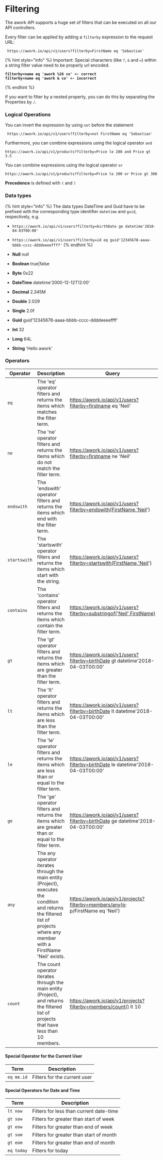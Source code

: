 # Filtering

The awork API supports a huge set of filters that can be executed on all our API controllers.

Every filter can be applied by adding a `filterby` expression to the request URL:

```
 https://awork.io/api/v1/users?filterby=FirstName eq 'Sebastian'
```

{% hint style="info" %}
Important: Special characters (like `?`, `&` and `=`) within a string filter value need to be properly url encoded.&#x20;

<pre><code><strong>filterby=name eq 'awork %26 co' &#x3C;- correct
</strong><strong>filterby=name eq 'awork &#x26; co' &#x3C;- incorrect
</strong></code></pre>
{% endhint %}

If you want to filter by a nested property, you can do this by separating the Properties by `/`.



### Logical Operations

You can invert the expression by using `not` before the statement

```
 https://awork.io/api/v1/users?filterby=not FirstName eq 'Sebastian'
```

Furthermore, you can combine expressions using the logical operator `and`

```
https://awork.io/api/v1/products?filterby=Price le 200 and Price gt 3.5 
```

You can combine expressions using the logical operator `or`

```
https://awork.io/api/v1/products?filterby=Price le 200 or Price gt 300 
```

**Precedence** is defined with `(` and `)`



### Data types

{% hint style="info" %}
The data types DateTime and Guid have to be prefixed with the corresponding type identifier `datetime` and `guid`, respectively, e.g.

* `https://awork.io/api/v1/users?filterby=birthDate ge datetime'2018-04-03T00:00'`
* `https://awork.io/api/v1/users?filterby=id eq guid'12345678-aaaa-bbbb-cccc-ddddeeeeffff'`&#x20;
{% endhint %}

* **Null** null
* **Boolean** true|false
* **Byte** 0x22
* **DateTime** datetime'2000-12-12T12:00'
* **Decimal** 2.345M
* **Double** 2.029
* **Single** 2.0f
* **Guid** guid'12345678-aaaa-bbbb-cccc-ddddeeeeffff'
* **Int** 32
* **Long** 64L
* **String** 'Hello awork'



### Operators

| Operator     | Description                                                                                                                                                                    | Query                                                                           |
| ------------ | ------------------------------------------------------------------------------------------------------------------------------------------------------------------------------ | ------------------------------------------------------------------------------- |
| `eq`         | The 'eq' operator filters and returns the items which matches the filter term.                                                                                                 | https://awork.io/api/v1/users?filterby=firstname eq 'Neil'                      |
| `ne`         | The 'ne' operator filters and returns the items which do not match the filter term.                                                                                            | https://awork.io/api/v1/users?filterby=firstname ne 'Neil'                      |
| `endswith`   | The 'endswith' operator filters and returns the items which end with the filter term.                                                                                          | https://awork.io/api/v1/users?filterby=endswith(FirstName,'Neil')               |
| `startswith` | The 'startswith' operator filters and returns the items which start with the string.                                                                                           | https://awork.io/api/v1/users?filterby=startswith(FirstName,'Neil')             |
| `contains`   | The 'contains' operator filters and returns the items which contain the filter term.                                                                                           | https://awork.io/api/v1/users?filterby=substringof('Neil',FirstName)            |
| `gt`         | The 'gt' operator filters and returns the items which are greater than the filter term.                                                                                        | https://awork.io/api/v1/users?filterby=birthDate gt datetime'2018-04-03T00:00'  |
| `lt`         | The 'lt' operator filters and returns the items which are less than the filter term.                                                                                           | https://awork.io/api/v1/users?filterby=birthDate lt datetime'2018-04-03T00:00'  |
| `le`         | The 'le' operator filters and returns the items which are less than or equal to the filter term.                                                                               | https://awork.io/api/v1/users?filterby=birthDate le datetime'2018-04-03T00:00'  |
| `ge`         | The 'ge' operator filters and returns the items which are greater than or equal to the filter term.                                                                            | https://awork.io/api/v1/users?filterby=birthDate ge datetime'2018-04-03T00:00'  |
| `any`        | The any operator iterates through the main entity (Project), executes the condition and returns the filtered list of projects where any member with a FirstName 'Neil' exists. | https://awork.io/api/v1/projects?filterby=members/any(p: p/FirstName eq 'Neil') |
| `count`      | The count operator iterates through the main entity (Project), and returns the filtered list of projects that have less than 10 members.                                       | https://awork.io/api/v1/projects?filterby=members/count() lt 10                 |



#### Special Operator for the Current User

| Term       | Description                  |
| ---------- | ---------------------------- |
| `eq me.id` | Filters for the current user |



#### Special Operators for Date and Time&#x20;

| Term       | Description                             |
| ---------- | --------------------------------------- |
| `lt now`   | Filters for less than current date-time |
| `gt sow`   | Filters for greater than start of week  |
| `gt eow`   | Filters for greater than end of week    |
| `gt som`   | Filters for greater than start of month |
| `gt eom`   | Filters for greater than end of month   |
| `eq today` | Filters for today                       |
